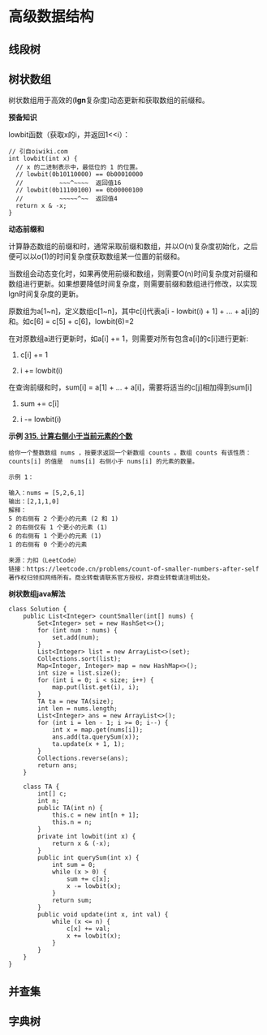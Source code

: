 # 高级数据结构

## 线段树

## 树状数组

树状数组用于高效的(**lgn**复杂度)动态更新和获取数组的前缀和。

**预备知识**

lowbit函数（获取x的i，并返回1<<i）：

```
// 引自oiwiki.com
int lowbit(int x) {
  // x 的二进制表示中，最低位的 1 的位置。
  // lowbit(0b10110000) == 0b00010000
  //          ~~~^~~~~  返回值16
  // lowbit(0b11100100) == 0b00000100
  //          ~~~~~^~~  返回值4
  return x & -x;
}
```



**动态前缀和**

计算静态数组的前缀和时，通常采取前缀和数组，并以O(n)复杂度初始化，之后便可以以o(1)的时间复杂度获取数组某一位置的前缀和。

当数组会动态变化时，如果再使用前缀和数组，则需要O(n)时间复杂度对前缀和数组进行更新。如果想要降低时间复杂度，则需要前缀和数组进行修改，以实现lgn时间复杂度的更新。

原数组为a[1~n]，定义数组c[1~n]，其中c[i]代表a[i - lowbit(i) + 1] + ... + a[i]的和。如c[6] = c[5] + c[6]，lowbit(6)=2

在对原数组a进行更新时，如a[i] += 1，则需要对所有包含a[i]的c[i]进行更新:

1. c[i] += 1

2. i += lowbit(i)

在查询前缀和时，sum[i] = a[1] + ... + a[i]，需要将适当的c[j]相加得到sum[i]

1. sum += c[i]

2. i -= lowbit(i)

**示例 [315. 计算右侧小于当前元素的个数](https://leetcode.cn/problems/count-of-smaller-numbers-after-self/)**

```
给你一个整数数组 nums ，按要求返回一个新数组 counts 。数组 counts 有该性质： counts[i] 的值是  nums[i] 右侧小于 nums[i] 的元素的数量。

示例 1：

输入：nums = [5,2,6,1]
输出：[2,1,1,0] 
解释：
5 的右侧有 2 个更小的元素 (2 和 1)
2 的右侧仅有 1 个更小的元素 (1)
6 的右侧有 1 个更小的元素 (1)
1 的右侧有 0 个更小的元素

来源：力扣（LeetCode）
链接：https://leetcode.cn/problems/count-of-smaller-numbers-after-self
著作权归领扣网络所有。商业转载请联系官方授权，非商业转载请注明出处。
```

**树状数组java解法**

```
class Solution {
    public List<Integer> countSmaller(int[] nums) {
        Set<Integer> set = new HashSet<>();
        for (int num : nums) {
            set.add(num);
        }
        List<Integer> list = new ArrayList<>(set);
        Collections.sort(list);
        Map<Integer, Integer> map = new HashMap<>();
        int size = list.size();
        for (int i = 0; i < size; i++) {
            map.put(list.get(i), i);
        }
        TA ta = new TA(size);
        int len = nums.length;
        List<Integer> ans = new ArrayList<>();
        for (int i = len - 1; i >= 0; i--) {
            int x = map.get(nums[i]);
            ans.add(ta.querySum(x));
            ta.update(x + 1, 1);
        }
        Collections.reverse(ans);
        return ans;
    }

    class TA {
        int[] c;
        int n;
        public TA(int n) {
            this.c = new int[n + 1];
            this.n = n;
        }
        private int lowbit(int x) {
            return x & (-x);
        }
        public int querySum(int x) {
            int sum = 0;
            while (x > 0) {
                sum += c[x];
                x -= lowbit(x);
            }
            return sum;
        }
        public void update(int x, int val) {
            while (x <= n) {
                c[x] += val;
                x += lowbit(x);
            }
        }
    }
}
```



## 并查集

## 字典树
